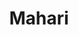 ---
title: "Mahari"
title_bn: "মাহারী নদী"
description: "Mahari river starts from Dhanikola and one stream ends at Panchpara & Satrapara, another stream ends at the Kuliya bil."
---